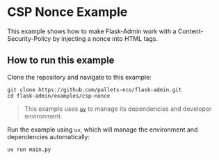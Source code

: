 # CSP Nonce Example

This example shows how to make Flask-Admin work with a Content-Security-Policy by injecting a nonce into HTML tags.

## How to run this example

Clone the repository and navigate to this example:

```shell
git clone https://github.com/pallets-eco/flask-admin.git
cd flask-admin/examples/csp-nonce
```

> This example uses [`uv`](https://docs.astral.sh/uv/) to manage its dependencies and developer environment.

Run the example using `uv`, which will manage the environment and dependencies automatically:

```shell
uv run main.py
```
